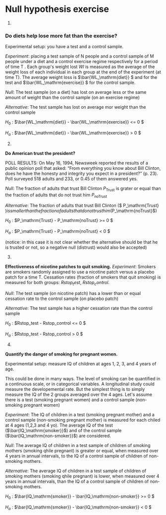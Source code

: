 # Null hypothesis exercise

1.
### Do diets help lose more fat than the exercise? 

Experimental setup: you have a test and a control sample.

*Experiment*: placing a test sample of N people and a control sample of M people under a diet and a control exercise regime respectively for a period of time T . Each group's weight lost 
$Wl$ 
is measured as the average of the weight loss of each individual in each group at the end of the experiment (at time T). The average weight loss is 
$\bar{WL_\mathrm{diet}} $ and for the test and 
$\bar{WL_\mathrm{exercise}} $ for the control sample.

*Null*: The test sample (on a diet) has lost on average less or the same amount of weight than the control sample (on an exercise regime)

*Alternative*: The test sample has lost on average mor weight than the control sample

$H_0$ : $\bar{WL_\mathrm{diet}} - \bar{WL_\mathrm{exercise}} <= 0 $

$H_a$ : $\bar{WL_\mathrm{diet}} - \bar{WL_\mathrm{exercise}} > 0 $


2.
**Do American trust the president?**

POLL RESULTS: On May 16, 1994, Newsweek reported the results of a public opinion poll that asked: “From everything you know about Bill Clinton, does he have the honesty and integrity you expect in a president?” (p. 23).
Poll surveyed 518 adults and 233, or 0.45 of them answered yes.

*Null*: The fraction of adults that trust Bill Clinton $P_\mathrm{Trust}$ is grater or equal than the fraction of adults that do not trust him $P_\mathrm{noTrust}$

*Alternative*:  The fraction of adults that trust Bill Clinton ($ P_\mathrm{Trust} $) is smaller than the fraction of adults that do not trust him ($P_\mathrm{noTrust}$)

$H_0$ : $P_\mathrm{Trust} - P_\mathrm{noTrust} >= 0 $

$H_a$ : $P_\mathrm{Trust} - P_\mathrm{noTrust} < 0 $

(notice: in this case it is not clear whether the alternative should be that he is trusted or not, so a negative null (distrust) would also be accepted)


3.
**Effectiveness of nicotine patches to quit smoking.**
*Experiment*: Smokers are smokers randomly assigned to use a nicotine patch versus a placebo patch for a time T. Cessation rates (fraction of smokers that quit smoking) is measured for both groups:
$Rstop_test$, $Rstop_control$.

*Null*: The test sample (on nicotine patch) has a lower than or equal cessation rate to the control sample (on placebo patch)

*Alternative*: The test sample has a higher cessation rate than the control sample

$H_0$ : $Rstop_test - Rstop_control <= 0 $

$H_a$ : $Rstop_test - Rstop_control > 0 $


4.
**Quantify the danger of smoking for pregnant women.**

Experimemtal setup: measure IQ of children at ages 1, 2, 3, and 4 years of age.

This could be done in many ways. The level of smoking can be quantified in a continuous scale, or in categorical variables. A longitudinal study could measure the developemental rate. But the simplest thing is to simply measure the IQ of the 2 groups averaged over the 4 ages. Let's assume there is a test (smoking pregnant women) and a control sample (non-smoking pregnant women)

*Experiment*: The IQ of children in a test (smoking pregnant mother) and a control sample (non-smoking pregnant mother) is measured for each chiled at 4 ages (1,2,3 and 4 yo). The average IQ of the test ($\bar{IQ_\mathrm{smoker}}$) and of the control sample ($\bar{IQ_\mathrm{non-smoker}}$) are considered.

*Null*: The average IQ of children in a test sample of children of smoking mothers (smoking qhile pregnant) is greater or equal, when measured over 4 years in annual intervals, to the IQ of a control sample of children of non-smoking mothers.

*Alternative*: The average IQ of children in a test sample of children of smoking mothers (smoking qhile pregnant) is lower, when measured over 4 years in annual intervals, than the IQ of a control sample of children of non-smoking mothers.

$H_0$ : $\bar{IQ_\mathrm{smoker}} - \bar{IQ_\mathrm{non-smoker}} >= 0 $

$H_a$ : $\bar{IQ_\mathrm{smoker}} - \bar{IQ_\mathrm{non-smoker}} < 0 $


